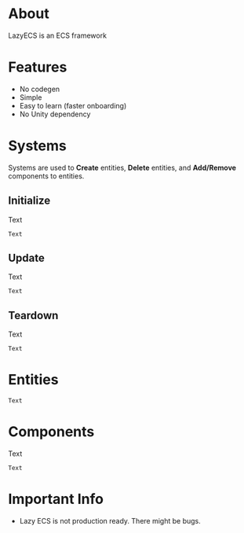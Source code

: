 ﻿# About

LazyECS is an ECS framework 

# Features

* No codegen
* Simple
* Easy to learn (faster onboarding)
* No Unity dependency



# Systems

Systems are used to **Create** entities, **Delete** entities, and **Add/Remove** components to entities.

## Initialize

Text

```Text```

## Update

Text

```Text```

## Teardown

Text

```Text```



# Entities

```Text```



# Components

Text

```Text```



# Important Info

* Lazy ECS is not production ready. There might be bugs.